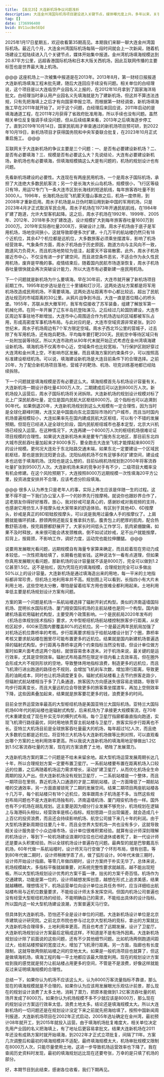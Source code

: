 ```yaml
---
title: 【高见35】大连新机场争议问题浅析
description: 大连金州湾国际机场项目建设进入关键节点，媒体曝光度上升。多年以来，关于这座世界最大规模海上机场，一直存在争议。新机场是否应当建设？是否应当填海？是否有必要做到这么大规模？规划设计存在哪些问题？本期视频将对这几个问题进行浅析。
tag: []
date: 1736996400
bvid: BV11ucBe5EQd
---
```


2025年1月17日星期五，欢迎收看第35期高见。本期我们来聊一聊大连金州湾国际机场。最近几个月，大连金州湾国际机场每隔一段时间就会上一次新闻，随着机场建设工程陆续进入几个关键节点，媒体开始集中报道。金州湾机场填海规模达到20.87平方公里，远超香港国际机场和日本大阪关西机场，因此互联网传播的主要标签也是世界最大海上机场。

@@@
这座机场上一次被集中报道是在2013年。2013年8月，第一财经日报报道大连新机场填海工程未批先建，随后大连回应手续没有问题。相关单位的白经理说，这个项目是以大连临空产业园名义上报的，在2012年10月拿到了国家海洋局批文。白经理当时承认用产业园名义先填海就是为了建新机场，但这并不算违法违规，只有先把海填上之后才有向国家申报立项。而根据第一财经调查，新机场填海施工早在2011年就开始了。对于这个问题，白经理后来回应说，2011年启动的是填海通道工程，在2011年2月获得了省政府批准用海，所以手续也没有问题。虽然相关单位反复强调手续没问题，但从后续结果来看，2013年之后填海逐步停工了。直到2019年10月14日，国家民航局才审查通过的新机场项目预可研，到2022年10月19日，新机场项目才获得国务院和中央军委联合批复，在2023年10月正式重启施工。
@@@

互联网关于大连新机场的争议主要是三个问题：一、是否有必要建设新机场？二、是否有必要填海？三、规模是否有必要这么大？先说结论，大连有必要建设新机场，新机场也有必要填海，但填海规模搞这么大是有问题的，机场的规划设计也有问题。

先看新机场建设的必要性。大连现在有两座民用机场，一个是周水子国际机场，承担了大连绝大多数民航客流；另一个是长海大长山岛机场，规模很小，飞行区等级只有1B，用运12专门飞一条大连市区到长海线的短途航线，每年旅客吞吐量不到3000人。1996年，长海机场出现飞机雾天撞山事故之后，机场一度停用，到2008年才重新启用。周水子机场是从日伪时期沿用到新中国的军用机场，只是2023年4月才正式取消军民合用。周水子机场在1973年开通民航航线，在1984年扩建了跑道，允许大型客机起降。这之后，周水子机场在1992年、1999年、2005年、2012年、2018年多次扩建改造，设计规模扩大到每年旅客吞吐量1600万到2000万。2019年实际吞吐量2008万，突破设计上限。周水子机场由于底子是军用机场，场地空间狭小，这就导致即便多次扩建，十几万平的航站楼仍然只有18个近机位，其余47个机位都是远机位，大多数旅客必须乘坐摆渡车，影响了机场经营效率。气象条件方面，周水子机场由于历史原因，跑道方向与主风向不一致，跑道风力负荷大，而且机场地势较为低洼，起雾天不容易散雾。此外，周水子机场接近市中心，不仅没有进一步扩建空间，而且进空条件恶劣，不适合作为永久性民用机场，废弃是早晚的事。疫情结束后，随着国内民航市场逐渐恢复，周水子机场吞吐量很快就会再次突破设计能力，所以大连市有必要新建一座民用机场。

下一个问题就是新机场为什么要填海。早在30年前，大连市就开展了新机场项目前期工作。1995年初步选址是在三十里铺和灯沙河，这两处选址方案都是将军用机场改造成民用机场，不需要填海。这两处选址距离市中心都比较远，超出了民航选址规范的市域距离的30公里。从鸦片战争到冷战，大连一直是首位精心的桥头堡。1955年，苏联从旅大撤军时，我军有偿接收了苏军装备，组建了解放军第一机械化师。在同一年开展了辽东半岛抗登陆演习。之后经过几轮国防建设，大连市区周边军事驻地不断增加，大连市中心周围适合作为机场选址的区域都被军队占用，形成高密度军事机场布局。与此对应的是，大连市空域资源非常紧张。到20世纪末，周水子机场周边有7个军方限定空域。周水子西北15公里的营城子，过去除了有军用机场，还有炮兵靶场，平均每年要打靶200天。民航空中等待区域只有一处附加装等待区。所以大连市政府从90年代末就开始正式考虑在金州湾填海建设新机场。填海机场不仅离市中心近，空域条件也比较宽裕，飞行保护区刚好穿过大连湾和金州湾上空，不影响市区发展，而且填海方案的约束条件少，可以按照高标准建设枢纽机场。可以说，填海建设新机场是大连目前条件下的合理选择。之前20年，为了配合新机场项目落地，营城子的靶场、机场、坦克训练基地都已经陆续拆除。

下一个问题就是填海规模是否有必要这么大。填海规模首先与机场设计容量有关。大连新机场一期设计吞吐量4300万人次，二期建成后可以达到8000万人次。新机场投入运营后，周水子国际机场将关闭拆除。大连新机场的规划设计规模对标了北上广深民航吞吐量，定位是国内民航大区枢纽8000万。这个指标也可以追溯到90年代。如果倒退20年，大连新机场规划到这么大规模有一定合理性，因为当时是全球化巅峰时期，大连又是中国面向东北亚国际市场的门户城市，而且当时国内机场普遍规模较小，大连如果率先在国内建成民航大区枢纽，可以有个不错的发展预期。但现在已经进入逆全球化阶段，国内民航枢纽城市也基本定型，北京大兴机场已经投入运营。在这种情况下，大连再建一个8000万人次的枢纽机场很难论证项目规模的合理性。如果说大连新机场未来是要专门服务东北地区，那目前东北四大城市民航吞吐量加起来才8000多万，要全跑去大连坐飞机才能撑起来8000万的设计规模。更何况大连处于东北陆路交通末端，如果东北一定要建设一个区域民航枢纽，那也是放到沈阳更合适。沈阳仙桃机场不仅有足够多的扩建空间，建设成本也远低于填海机场。沈阳也是这么想的，目前仙桃机场规划到2050年将客流吞吐量扩张到9500万人次。大连新机场未来的竞争对手有不少，二级项目大概率没有机会修建。在这个风险预期下，大连按照8000万远期规模一次性填海20平方公里，投资进度安排并不合理，应该考虑分阶段填海。

@@@
很多人认为养生只是老年人的事，实际上养生应该是伴随一生的过程。这里不得不提一下我们办公室人手一个的妙界先行按摩椅。就说你也跟妙界合作了，这老朋友你得好好推荐。放心，我对妙戒可是真心的，感谢妙戒对我视频的支持，也感谢它用仿生人手按摩头给大家带来的舒适体验。有区别于其他4D、6D按摩头，妙戒是真正的8D软硅胶按摩头，可以说是我用过最像人手的按摩仪了。上肩膀就能循环抓揉，脖颈两侧还能反复推拿斜方肌，腹贵包上的肥厚的肌肉，配合热敷舒筋活络，按完肩膀都舒展开了。大家长时间低头工作学习，肌肉紧绷酸痛，如果不及时释放，未来很可能会诱发颈椎病，倒不如试试妙戒，足不出户就能按摩，扣背上，按肩颈，不影响工作，调好力度，运动完也能拉伸腰腿。
@@@

说要用发展眼光看问题，远期规模自有海量专家算来确定，而且趁着现在劳动力成本较低，一次性把海给填了，长期看也能省钱。这种说法乍一看有点道理，但如果你真用发展眼光看问题，那新机场的设计容量就不该是8000万，完全可以做到1.2亿甚至1.5亿。这不是抬杠，因为凭现在的填海规模，合理规划完全可以多做出50%以上的设计容量。大连新机场是通过填海造出来的用地，每一平米的土地指标都非常珍贵，但机场土地利用率并不高。规划图上可以看到，长指四小有大片未利用土地，这些空地太分散，哪怕是留着给军方用也很难全都利用起来。土地利用率低主要是机场规划设计方案有问题。

方案的第一个问题是机场一系航站楼选择了辐射开刹式构型。类似的济南遥墙国际机场、昆明长水国际机场、厦门翔安国际机场的主航站楼也是同一个构型。国内新建机场喜欢用辐射式构型，主要受两个政策影响。一个是民航局2020年发布的《机场总体规划技术指标》要求，大中型枢纽机场航站楼控制旅客步行距离，从安检区起步，600米范围内要覆盖80%的近机位。另一个是最近两年民航局加强了对机场近机位靠桥率的考核。步行距离要求相当于给航站楼设计划了个圈，靠桥率考核又要求航站楼在圈里尽可能布置更多的近机位。结果就是国内新建机场普遍选择的辐射式构型。步行距离与靠桥率这两个约束指标当然没有错，但设计单位做方案时如果片面考虑这两个指标，就很容易舍本逐末。对于机场来说，最关键的是运行效率，尤其是空侧效率。辐射式布局虽然在限定半径内看上去效率高，但在圈外会形成大片不规则形状的空地，导致整体用地指标浪费，制造更多的远机位，而且飞机滑行进出跑道的路径也不规则，会增加飞机刹车次数，增加滑行距离，导致更高的油耗成本，同时也让机场调度更复杂。辐射式航站楼看上去节约旅客走路少，但辐射式航站楼相当于多了几条通道，旅客因为方向感迷失很容易走错路，导致平均步行距离变长，而且大量远机位会导致更多的旅客乘坐摆渡车，再加上空侧效率下降，这些因素叠加起来，结果就是旅客要花更多的钱，浪费更多的时间。

目前全世界运营效率最高的大型枢纽机场是美国亚特兰大国际机场。亚特兰大国际机场60年代的航站楼也是辐射式构型，后来机场为了承接更大规模客流，在70年代末重建变成了现在朴实无华的横列式布局。每个卫星厅指廊都垂直指向跑道，实现飞机滑行路径最优，同时用地铁贯穿主航站楼与卫星厅，旅客实际步行距离也不长。亚特兰大机场目前是全球旅客吞吐量最大的机场，每年超过1亿人次，而且绝大多数机位都是近机位。将亚特兰大机场与大连新机场做等比例对照，可以直观看出哪个方案的土地利用效率更高。所以我说大连新机场的填海用地足够做出1.2亿到1.5亿客流吞吐量的方案，现在的方案浪费了土地，牺牲了发展潜力。

大连新机场方案的第二个问题是不给未来留余地。超大型机场运营发展周期长达几十年，所以合理规划方案一定要布置卫星厅。一系航站楼要布置在距离机场入口较近的位置，之后再随着机场运力需求增长，滚动扩建卫星厅，从而优化机场全生命周期的投入产出。但大连新机场没有规划卫星厅，一二系航站楼是一个整体，而且一期项目在里侧，靠近机场入口通道的才是二期航站楼。这一方面降低了一期航站楼的交通效率，另一方面直接锁死了二期的发展空间。结果二期项目两座航站楼各十几万平，每个航站楼只有18个近机位，效率跟周水子机场差不多。当然这些规划布局问题也不是大连新机场独有的，济南遥墙机场、厦门翔安机场也一样。国外也有不少机场在胡乱规划。这主要是因为细分行业发展不够充分，机场规划在逻辑上与海港码头相似，经营效率是核心指标。规划思路一旦出现偏差，就会造成几十上百亿的投资浪费，而且还会持续影响机场、航空公司接下来几十年的利润。由于大型机场更新周期往往要几十年，而且全世界大型机场一共也没有多少，这就导致相关设计服务是个小众边缘市场，设计单位很难积累经验。就算有设计师深刻理解的机场设计，等到下一轮机场建设浪潮时往往也已经退休或者死了，新一代设计师还是要从头积累经验。所以全球机场设计普遍存在问题。最典型的就是巴黎戴高乐机场，60年代做一系航站楼时，设计师天马行空做了个环形布局，很有创意。等到80年代做二期时，设计师稍微学乖了点，做了弧形设计。90年代末做三期时，设计师开始设计指廊。等零几年做四期时，设计方案终于朴实无华了。总体来说，机场规模越大，多指标平衡就越重要，对系统完整性要求就越高，越不能出现短板。所以大型机场规划设计优秀的方案千篇一律，拙劣的方案千奇百怪。机场作为交通建筑，功能是第一位的，设计师越想发挥创意，越想在形式上追求美感，结果就越糟糕。理想情况下，机场运营单位向设计单位出具任务书时，应当详细给出航站楼布局与近机位数量要求，不能给设计师太多发挥空间。但国内机场公司普遍也没有经营大型枢纽机场的经验，不能明确自己的需求，不能给出具体的设计指标。所以国内这一轮大型机场建设浪潮，方案普遍天马行空。

但具体到大连新机场，恐怕还不全是设计单位的问题。大连新机场设计单位是北京市建筑设计研究院。之前北京市院也参与过北京大型机场的竞标，拿出的方案就比大连新机场合理得多，土地利用率更高，而且也考虑了远期发展，设计了卫星厅。大连新机场规划设计方案最后定稿成这样，不知道是不是有场外因素。大连新机场规划设计除了前面说的这些问题，还有不少其他细节问题。比如机场两侧跑道间距过大，给航站楼预留的宽度过大，增加了飞机滑行距离。另一方面，指廊也有长度限制，这就导致两侧航站楼之间的空地太大。如果是一般机场项目也就算了，但这是做填海机场，填海工程的每一平土地都应该最大限度利用。现在的规划设计方案给到我的感觉就是努力让航站楼占用更多的空间，不管是不是浪费，好像这样就能反过来证明填海规模的合理性。

总结一下，如果你认为机场不应该这么大，认为8000万客流量指标不靠谱，那么现在的填海规模就是不合理的。如果你认为应该用发展眼光乐观估计前景，那么现在的规划设计浪费了太多土地，消耗了潜力，把原本能做到1.2亿客流吞吐量的机场开发成了8000万。如果你认为机场规模不多不少就应该是8000万，那么现在的规划设计方案运行效率太低，浪费土地太多。结论还是填海规模太大。所以大连新机场的一切问题还是在规划设计没定下来之前就先把海给填了。按照中国新闻周刊报道，大连新机场项目在2002年正式启动，2005年选址确定在金州湾，最初预计08年就开工，到2015年就投入运营。由于填海机场批复难度大，相关单位决定先用产业园的名义把海填上，有了地址后更容易拿批文。结果大连新机场在2011年还没有成熟方案时就开始填海，到2022年才正式立项批复，间隔了11年。方案几次调整后和最初的填海规模并不适配，最终填海规模太大，机场审批规模又限制在8000万人次，只能尽量使用土地，这进一步导致机场运营效率也下降了。我在查阅历史资料时发现，最初的填海规划远比现在还要夸张，万幸的是只填了机场的部分。

好，本期节目到此结束，感谢各位收看，我们下期再见。

